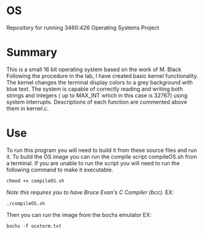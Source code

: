 # OS
Repository for running 3460:426 Operating Systems Project

# Summary
This is a small 16 bit operating system based on the work of M. Black
Following the procedure in the lab, I have created basic kernel functionality.
The kernel changes the terminal display colors to a grey background with blue text.
The system is capable of correctly reading and writing both strings and integers ( 
up to MAX_INT which in this case is 32767) using system interrupts. Descriptions
of each function are commented above them in kernel.c.

# Use
To run this program you will need to build it from these source files and run it. 
To build the OS image you can run the compile script compileOS.sh from a terminal.
If you are unable to run the script you will need to run the following command to 
make it executable.
```
chmod +x compileOS.sh
```
*Note this requires you to have Bruce Evan's C Compiler (bcc).*
EX:
```
./compileOS.sh
```
Then you can run the image from the bochs emulator
EX:
```
bochs -f osxterm.txt
```
